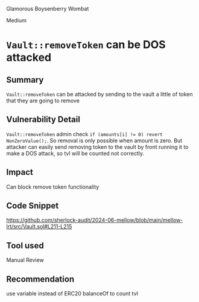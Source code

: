 Glamorous Boysenberry Wombat

Medium

# `Vault::removeToken` can be DOS attacked

## Summary
`Vault::removeToken` can be attacked by sending to the vault a little of token that they are going to remove

## Vulnerability Detail
`Vault::removeToken` admin check `if (amounts[i] != 0) revert NonZeroValue();`. So removal is only possible when amount is zero. But attacker can easily send removing token to the vault by front running it to make a DOS attack, so tvl will be counted not correctly.

## Impact
Can block remove token functionality

## Code Snippet
https://github.com/sherlock-audit/2024-06-mellow/blob/main/mellow-lrt/src/Vault.sol#L211-L215

## Tool used

Manual Review

## Recommendation
use variable instead of ERC20 balanceOf to count tvl
